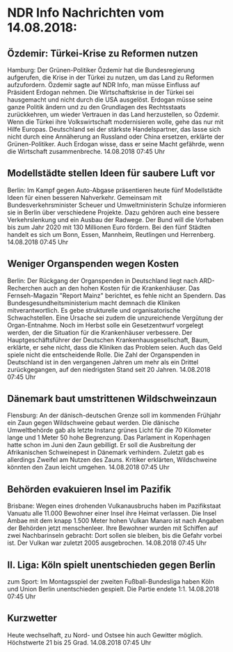 # NDR Info Nachrichten vom 14.08.2018:


## Özdemir: Türkei-Krise zu Reformen nutzen
Hamburg: Der Grünen-Politiker Özdemir hat die Bundesregierung aufgerufen, die Krise in der Türkei zu nutzen, um das Land zu Reformen aufzufordern. Özdemir sagte auf NDR Info, man müsse Einfluss auf Präsident Erdogan nehmen. Die Wirtschaftskrise in der Türkei sei hausgemacht und nicht durch die USA ausgelöst. Erdogan müsse seine ganze Politik ändern und zu den Grundlagen des Rechtsstaats zurückkehren, um wieder Vertrauen in das Land herzustellen, so Özdemir. Wenn die Türkei ihre Volkswirtschaft modernisieren wolle, gehe das nur mit Hilfe Europas. Deutschland sei der stärkste Handelspartner, das lasse sich nicht durch eine Annäherung an Russland oder China ersetzen, erklärte der Grünen-Politiker. Auch Erdogan wisse, dass er seine Macht gefährde, wenn die Wirtschaft zusammenbreche. 14.08.2018 07:45 Uhr 

## Modellstädte stellen Ideen für saubere Luft vor
Berlin: Im Kampf gegen Auto-Abgase präsentieren heute fünf Modellstädte Ideen für einen besseren Nahverkehr. Gemeinsam mit Bundesverkehrsminister Scheuer und Umweltministerin Schulze informieren sie in Berlin über verschiedene Projekte. Dazu gehören auch eine bessere Verkehrslenkung und ein Ausbau der Radwege. Der Bund will die Vorhaben bis zum Jahr 2020 mit 130 Millionen Euro fördern. Bei den fünf Städten handelt es sich um Bonn, Essen, Mannheim, Reutlingen und Herrenberg. 14.08.2018 07:45 Uhr 

## Weniger Organspenden wegen Kosten
Berlin: Der Rückgang der Organspenden in Deutschland liegt nach ARD-Recherchen auch an den hohen Kosten für die Krankenhäuser. Das Fernseh-Magazin "Report Mainz" berichtet, es fehle nicht an Spendern. Das Bundesgesundheitsministerium macht demnach die Kliniken mitverantwortlich. Es gebe strukturelle und organisatorische Schwachstellen. Eine Ursache sei zudem die unzureichende Vergütung der Organ-Entnahme. Noch im Herbst solle ein Gesetzentwurf vorgelegt werden, der die Situation für die Krankenhäuser verbessere. Der Hauptgeschäftsführer der Deutschen Krankenhausgesellschaft, Baum, erklärte, er sehe nicht, dass die Kliniken das Problem seien. Auch das Geld spiele nicht die entscheidende Rolle. Die Zahl der Organspenden in Deutschland ist in den vergangenen Jahren um mehr als ein Drittel zurückgegangen, auf den niedrigsten Stand seit 20 Jahren. 14.08.2018 07:45 Uhr 

## Dänemark baut umstrittenen Wildschweinzaun
Flensburg: An der dänisch-deutschen Grenze soll im kommenden Frühjahr ein Zaun gegen Wildschweine gebaut werden. Die dänische Umweltbehörde gab als letzte Instanz grünes Licht für die 70 Kilometer lange und 1 Meter 50 hohe Begrenzung. Das Parlament in Kopenhagen hatte schon im Juni den Zaun gebilligt. Er soll die Ausbreitung der Afrikanischen Schweinepest in Dänemark verhindern. Zuletzt gab es allerdings Zweifel am Nutzen des Zauns. Kritiker erklärten, Wildschweine könnten den Zaun leicht umgehen. 14.08.2018 07:45 Uhr 

## Behörden evakuieren Insel im Pazifik
Brisbane: Wegen eines drohenden Vulkanausbruchs haben im Pazifikstaat Vanuatu alle 11.000 Bewohner einer Insel ihre Heimat verlassen. Die Insel Ambae mit dem knapp 1.500 Meter hohen Vulkan Manaro ist nach Angaben der Behörden jetzt menschenleer. Ihre Bewohner wurden mit Schiffen auf zwei Nachbarinseln gebracht: Dort sollen sie bleiben, bis die Gefahr vorbei ist. Der Vulkan war zuletzt 2005 ausgebrochen. 14.08.2018 07:45 Uhr 

## II. Liga: Köln spielt unentschieden gegen Berlin
zum Sport: Im Montagsspiel der zweiten Fußball-Bundesliga haben Köln und Union Berlin unentschieden gespielt. Die Partie endete 1:1. 14.08.2018 07:45 Uhr 

## Kurzwetter
Heute wechselhaft, zu Nord- und Ostsee hin auch Gewitter möglich. Höchstwerte 21 bis 25 Grad. 14.08.2018 07:45 Uhr 
